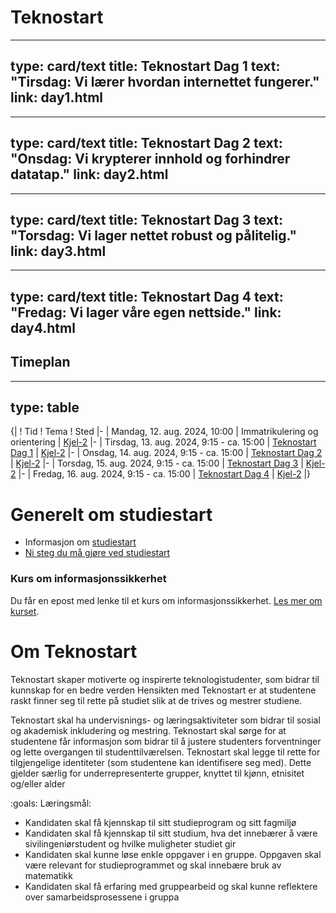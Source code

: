 # Teknostart


---
type: card/text
title: Teknostart Dag 1
text: "Tirsdag: Vi lærer hvordan internettet fungerer."
link: day1.html
---

---
type: card/text
title: Teknostart Dag 2
text: "Onsdag: Vi krypterer innhold og forhindrer datatap."
link: day2.html
---

---
type: card/text
title: Teknostart Dag 3
text: "Torsdag: Vi lager nettet robust og pålitelig."
link: day3.html
---

---
type: card/text
title: Teknostart Dag 4
text: "Fredag: Vi lager våre egen nettside."
link: day4.html
---


## Timeplan

---
type: table
---
{|
! Tid
! Tema
! Sted
|-
| Mandag, 12. aug. 2024, 10:00
| Immatrikulering og orientering
| [Kjel-2](https://link.mazemap.com/SfZgoNTI)
|-
| Tirsdag, 13. aug. 2024, 9:15 - ca. 15:00
| [Teknostart Dag 1](day1.html)
| [Kjel-2](https://link.mazemap.com/SfZgoNTI)
|-
| Onsdag, 14. aug. 2024, 9:15 - ca. 15:00
| [Teknostart Dag 2](day2.html)
| [Kjel-2](https://link.mazemap.com/SfZgoNTI)
|-
| Torsdag, 15. aug. 2024, 9:15 - ca. 15:00
| [Teknostart Dag 3](day3.html)
| [Kjel-2](https://link.mazemap.com/SfZgoNTI)
|-
| Fredag, 16. aug. 2024, 9:15 - ca. 15:00
| [Teknostart Dag 4](day4.html)
| [Kjel-2](https://link.mazemap.com/SfZgoNTI)
|}


# Generelt om studiestart

* Informasjon om [studiestart](https://www.ntnu.no/studier/mtkom/studiestart)
* [Ni steg du må gjøre ved studiestart](https://i.ntnu.no/ny-student)


### Kurs om informasjonssikkerhet

Du får en epost med lenke til et kurs om informasjonssikkerhet. [Les mer om kurset](information-security.html).


# Om Teknostart

Teknostart skaper motiverte og inspirerte teknologistudenter, som bidrar til kunnskap for en bedre verden 
Hensikten med Teknostart er at studentene raskt finner seg til rette på studiet slik at de trives og mestrer studiene. 

Teknostart skal ha undervisnings- og læringsaktiviteter som bidrar til sosial og akademisk inkludering og mestring. Teknostart skal sørge for at studentene får informasjon som bidrar til å justere studenters forventninger og lette overgangen til studenttilværelsen. Teknostart skal legge til rette for tilgjengelige identiteter (som studentene kan identifisere seg med). Dette gjelder særlig for underrepresenterte grupper, knyttet til kjønn, etnisitet og/eller alder 


:goals: Læringsmål: 

* Kandidaten skal få kjennskap til sitt studieprogram og sitt fagmiljø 
* Kandidaten skal få kjennskap til sitt studium, hva det innebærer å være sivilingeniørstudent og hvilke muligheter studiet gir 
* Kandidaten skal kunne løse enkle oppgaver i en gruppe. Oppgaven skal være relevant for studieprogrammet og skal innebære bruk av matematikk 
* Kandidaten skal få erfaring med gruppearbeid og skal kunne reflektere over samarbeidsprosessene i gruppa 
